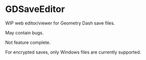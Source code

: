 # GDSaveEditor
WIP web editor/viewer for Geometry Dash save files.

May contain bugs.

Not feature complete.

For encrypted saves, only Windows files are currently supported.
